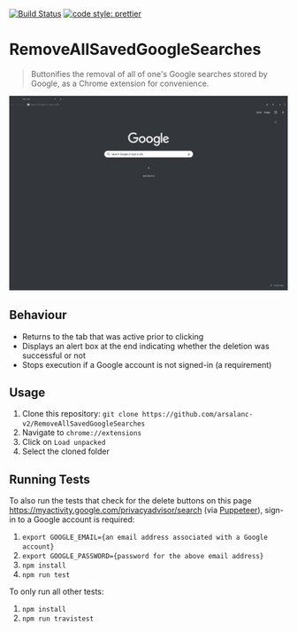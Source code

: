 [![Build Status](https://travis-ci.com/arsalanc-v2/RemoveAllSavedGoogleSearches.svg?token=uQU2TE2LydPhxKjosPjN&branch=master)](https://travis-ci.com/arsalanc-v2/RemoveAllSavedGoogleSearches)
[![code style: prettier](https://img.shields.io/badge/code_style-prettier-ff69b4.svg)](https://github.com/prettier/prettier)

# RemoveAllSavedGoogleSearches
> Buttonifies the removal of all of one's Google searches stored by Google, as a Chrome extension for convenience.

![](demo.gif)

## Behaviour
* Returns to the tab that was active prior to clicking
* Displays an alert box at the end indicating whether the deletion was successful or not
* Stops execution if a Google account is not signed-in (a requirement)

## Usage
1. Clone this repository: `git clone https://github.com/arsalanc-v2/RemoveAllSavedGoogleSearches`
2. Navigate to `chrome://extensions`
3. Click on `Load unpacked`
4. Select the cloned folder

## Running Tests
To also run the tests that check for the delete buttons on this page https://myactivity.google.com/privacyadvisor/search (via [Puppeteer](https://github.com/GoogleChrome/puppeteer)), sign-in to a Google account is required:  
1. `export GOOGLE_EMAIL={an email address associated with a Google account}`
2. `export GOOGLE_PASSWORD={password for the above email address}`
3. `npm install`
4. `npm run test`

To only run all other tests: 
1. `npm install`
2. `npm run travistest`
